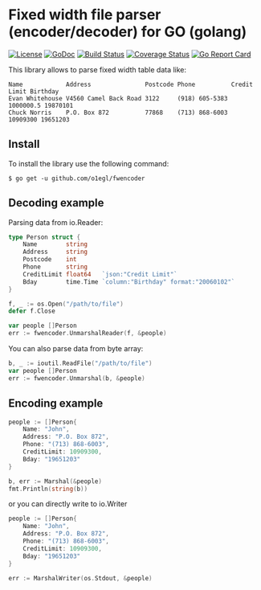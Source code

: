 # Fixed width file parser (encoder/decoder) for GO (golang)
[![License](http://img.shields.io/:license-mit-blue.svg)](LICENSE)
[![GoDoc](https://godoc.org/github.com/o1egl/fwencoder?status.svg)](https://godoc.org/github.com/o1egl/fwencoder)
[![Build Status](http://img.shields.io/travis/o1egl/fwencoder.svg?style=flat-square)](https://travis-ci.org/o1egl/fwencoder)
[![Coverage Status](http://img.shields.io/coveralls/o1egl/fwencoder.svg?style=flat-square)](https://coveralls.io/r/o1egl/fwencoder)
[![Go Report Card](https://goreportcard.com/badge/github.com/o1egl/fwencoder)](https://goreportcard.com/report/github.com/o1egl/fwencoder)

This library allows to parse fixed width table data like:

```
Name            Address               Postcode Phone          Credit Limit Birthday
Evan Whitehouse V4560 Camel Back Road 3122     (918) 605-5383    1000000.5 19870101
Chuck Norris    P.O. Box 872          77868    (713) 868-6003     10909300 19651203
```

## Install

To install the library use the following command:

```
$ go get -u github.com/o1egl/fwencoder
```

## Decoding example

Parsing data from io.Reader:

```go
type Person struct {
	Name        string
	Address     string
	Postcode    int
	Phone       string
	CreditLimit float64   `json:"Credit Limit"`
	Bday        time.Time `column:"Birthday" format:"20060102"`
}

f, _ := os.Open("/path/to/file")
defer f.Close

var people []Person
err := fwencoder.UnmarshalReader(f, &people)
```

You can also parse data from byte array:

```go
b, _ := ioutil.ReadFile("/path/to/file")
var people []Person
err := fwencoder.Unmarshal(b, &people)
```


## Encoding example

```go
people := []Person{
	Name: "John",
	Address: "P.O. Box 872",
	Phone: "(713) 868-6003", 
	CreditLimit: 10909300,
	Bday: "19651203"
}

b, err := Marshal(&people)
fmt.Println(string(b))
```

or you can directly write to io.Writer

```go
people := []Person{
	Name: "John",
	Address: "P.O. Box 872",
	Phone: "(713) 868-6003", 
	CreditLimit: 10909300,
	Bday: "19651203"
}

err := MarshalWriter(os.Stdout, &people)
```